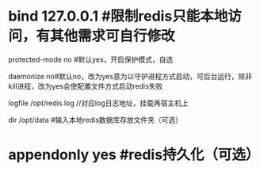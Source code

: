 # bind 127.0.0.1 #限制redis只能本地访问，有其他需求可自行修改

protected-mode no #默认yes，开启保护模式，自选

daemonize no#默认no，改为yes意为以守护进程方式启动，可后台运行，除非kill进程，改为yes会使配置文件方式启动redis失败

logfile /opt/redis.log //对应log日志地址，挂载再宿主机上

dir /opt/data #输入本地redis数据库存放文件夹（可选）

# appendonly yes #redis持久化（可选）
